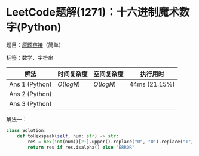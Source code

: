 # LeetCode题解(1271)：十六进制魔术数字(Python)

题目：[原题链接](https://leetcode-cn.com/problems/hexspeak/)（简单）

标签：数学、字符串

| 解法           | 时间复杂度 | 空间复杂度 | 执行用时      |
| -------------- | ---------- | ---------- | ------------- |
| Ans 1 (Python) | $O(logN)$  | $O(logN)$  | 44ms (21.15%) |
| Ans 2 (Python) |            |            |               |
| Ans 3 (Python) |            |            |               |

解法一：

```python
class Solution:
    def toHexspeak(self, num: str) -> str:
        res = hex(int(num))[2:].upper().replace("0", "O").replace("1", "I")
        return res if res.isalpha() else "ERROR"
```